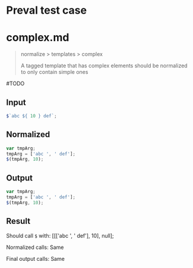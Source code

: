 # Preval test case

# complex.md

> normalize > templates > complex
>
> A tagged template that has complex elements should be normalized to only contain simple ones

#TODO

## Input

`````js filename=intro
$`abc ${ 10 } def`;
`````

## Normalized

`````js filename=intro
var tmpArg;
tmpArg = ['abc ', ' def'];
$(tmpArg, 10);
`````

## Output

`````js filename=intro
var tmpArg;
tmpArg = ['abc ', ' def'];
$(tmpArg, 10);
`````

## Result

Should call `$` with:
[[['abc ', ' def'], 10], null];

Normalized calls: Same

Final output calls: Same
